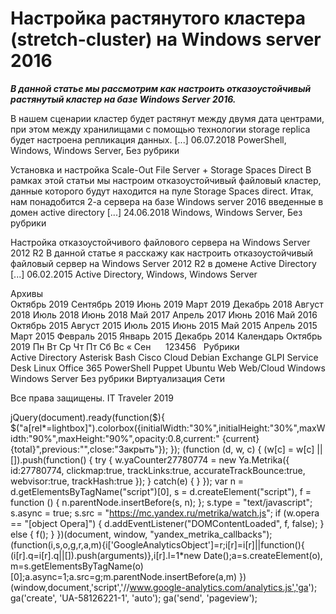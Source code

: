#  Настройка растянутого кластера (stretch-cluster) на Windows server 2016   
***В данной статье мы рассмотрим как настроить отказоустойчивый растянутый кластер на базе Windows Server 2016.***

В нашем сценарии кластер будет растянут между двумя дата центрами, при этом между хранилищами с помощью технологии storage replica будет настроена репликация данных. [...] 
 06.07.2018 
 PowerShell, Windows, Windows Server, Без рубрики 
        
	
 
 Установка и настройка Scale-Out File Server + Storage Spaces Direct 
В рамках этой статьи мы настроим отказоустойчивый файловый кластер, данные которого будут находится на пуле Storage Spaces direct.
Итак, нам понадобится 2-а сервера на базе Windows server 2016 введенные в домен active directory [...] 
 24.06.2018 
 Windows, Windows Server, Без рубрики 
        
	
 
 Настройка отказоустойчивого файлового сервера на Windows Server 2012 R2 
В данной статье я расскажу как настроить отказоустойчивый файловый сервер на Windows Server 2012 R2 в домене Active Directory  [...] 
 06.02.2015 
 Active Directory, Windows, Windows Server 
        
Архивы		
Октябрь 2019
Сентябрь 2019
Июнь 2019
Март 2019
Декабрь 2018
Август 2018
Июль 2018
Июнь 2018
Май 2017
Апрель 2017
Июнь 2016
Май 2016
Октябрь 2015
Август 2015
Июль 2015
Июнь 2015
Май 2015
Апрель 2015
Март 2015
Февраль 2015
Январь 2015
Декабрь 2014
Календарь
Октябрь 2019
Пн
Вт
Ср
Чт
Пт
Сб
Вс
&laquo; Сен
&nbsp;
&nbsp;
&nbsp;123456
&nbsp;
Рубрики		
Active Directory
Asterisk
Bash
Cisco
Cloud
Debian
Exchange
GLPI Service Desk
Linux
Office 365
PowerShell
Puppet
Ubuntu
Web
Web/Cloud
Windows
Windows Server
Без рубрики
Виртуализация
Сети
                 
  
Все права защищены. IT Traveler 2019 
                            
jQuery(document).ready(function($){
$("a[rel*=lightbox]").colorbox({initialWidth:"30%",initialHeight:"30%",maxWidth:"90%",maxHeight:"90%",opacity:0.8,current:" {current}  {total}",previous:"",close:"Закрыть"});
});
(function (d, w, c) {
(w[c] = w[c] || []).push(function() {
try {
w.yaCounter27780774 = new Ya.Metrika({
id:27780774,
clickmap:true,
trackLinks:true,
accurateTrackBounce:true,
webvisor:true,
trackHash:true
});
} catch(e) { }
});
var n = d.getElementsByTagName("script")[0],
s = d.createElement("script"),
f = function () { n.parentNode.insertBefore(s, n); };
s.type = "text/javascript";
s.async = true;
s.src = "https://mc.yandex.ru/metrika/watch.js";
if (w.opera == "[object Opera]") {
d.addEventListener("DOMContentLoaded", f, false);
} else { f(); }
})(document, window, "yandex_metrika_callbacks");
(function(i,s,o,g,r,a,m){i['GoogleAnalyticsObject']=r;i[r]=i[r]||function(){
(i[r].q=i[r].q||[]).push(arguments)},i[r].l=1*new Date();a=s.createElement(o),
m=s.getElementsByTagName(o)[0];a.async=1;a.src=g;m.parentNode.insertBefore(a,m)
})(window,document,'script','//www.google-analytics.com/analytics.js','ga');
ga('create', 'UA-58126221-1', 'auto');
ga('send', 'pageview');
